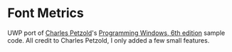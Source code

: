 # Font Metrics

UWP port of [Charles Petzold](www.charlespetzold.com)'s [Programming Windows, 6th edition](https://www.microsoftpressstore.com/store/programming-windows-9780735671768) sample code. All credit to Charles Petzold, I only added a few small features.